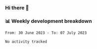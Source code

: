 ### Hi there 👋

### 📊 Weekly development breakdown
<!--START_SECTION:waka-->

```txt
From: 30 June 2023 - To: 07 July 2023

No activity tracked
```

<!--END_SECTION:waka-->
